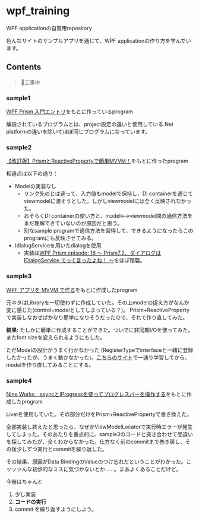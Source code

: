 # wpf_training

WPF applicationの自習用repository

色んなサイトのサンプルアプリを通じて、WPF applicationの作り方を学んでいます。

## Contents

>:construction:工事中

### sample1

[WPF Prism 入門エントリ](https://elf-mission.net/wpf-prism-index/)をもとに作っているprogram

解説されているプログラムとは、project設定の違いと使用している.Net platformの違いを除いてほぼ同じプログラムになっています。

### sample2

[【改訂版】PrismとReactivePropertyで簡単MVVM！](https://qiita.com/hiki_neet_p/items/e04b5ac692aa18df0968)をもとに作ったprogram

相違点は以下の通り：
- Modelの実装なし
  - リンク先のとは違って、入力値もmodelで保持し、DI containerを通じてviewmodelに渡そうとした。しかしviewmodelには全く反映されなかった。
  - おそらくDI containerの使い方と、model<-->viewmodel間の通信方法をまだ理解できていないのが原因だと思う。
  - 別なsample programで通信方法を習得して、できるようになったらこのprogramにも反映させてみる。
- IdialogServiceを用いたdialogを使用
  - 実装は[WPF Prism episode: 16 ～ Prism7.2、ダイアログは IDialogService でって言ったよね！ ～](https://elf-mission.net/programming/wpf/episode16/)をほぼ踏襲。
  
### sample3

[WPF アプリを MVVM で作る](https://qiita.com/seka/items/50d253c824e8914f937e)をもとに作成したprogram

元ネタはLibraryを一切使わずに作成していた。その上modelの捉え方がなんか変に感じた(control=modelとしてしまっている？)。
Prism+ReactivePropertyで実装しなおせばかなり簡単になりそうだったので、それで作り直してみた。

**結果:**
たしかに簡単に作成することができた。ついでに非同期I/Oを使ってみた。またfont sizeを変えられるようにもした。

ただModelの設計がうまく行かなかった (RegisterTypeでinterfaceと一緒に登録したかったが、うまく動かなかった)。[こちらのサイト](https://elf-mission.net/wpf-prism-index/)で一通り学習してから、modelを作り直してみることにする。

### sample4

[Nine Works　asyncとIProgressを使ってプログレスバーを操作する](http://nineworks2.blog.fc2.com/blog-entry-4.html)をもとに作成したprogram

Livetを使用していた。その部分だけをPrism+ReactivePropertyで書き換えた。

全部実装し終えたと思ったら、なぜかViewModelLocatorで実行時エラーが発生してしまった。そのあたりを重点的に、sample3のコードと突き合わせて間違いを探してみたが、全くわからなかった。仕方なく前のcommitまで巻き戻し、その後少しずつ実行とcommitを繰り返した。

その結果、原因がData BindingのValueのつけ忘れだということがわかった。こッッッんな初歩的なミスに気づかないとか……。まあよくあることだけど。

今後はちゃんと
1. 少し実装
2. **コードの実行**
3. commit
を繰り返すようにしよう。
